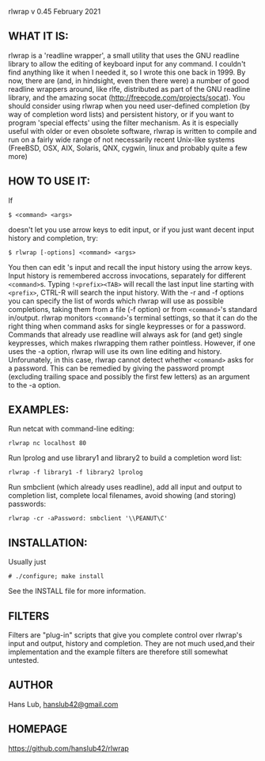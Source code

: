 rlwrap v 0.45 February 2021

## WHAT IT IS: 

rlwrap is a 'readline wrapper', a small utility that uses the GNU
readline library to allow the editing of keyboard input for any
command. I couldn't find anything like it when I needed it, so I wrote
this one back in 1999.  By now, there are (and, in hindsight, even
then there were) a number of good readline wrappers around, like rlfe,
distributed as part of the GNU readline library, and the amazing socat
(http://freecode.com/projects/socat). You should consider using rlwrap
when you need user-defined completion (by way of completion word
lists) and persistent history, or if you want to program 'special
effects' using the filter mechanism. As it is especially useful with
older or even obsolete software, rlwrap is written to compile and run
on a fairly wide range of not necessarily recent Unix-like systems
(FreeBSD, OSX, AIX, Solaris, QNX, cygwin, linux and probably quite a
few more)

## HOW TO USE IT:
If 

    $ <command> <args>

doesn't let you use arrow keys to edit input, or if you just want
decent input history and completion, try:

    $ rlwrap [-options] <command> <args>

You then can edit <command>'s input and recall the input history using
the arrow keys.  Input history is remembered accross invocations,
separately for different `<command>`s. Typing `!<prefix><TAB>` will recall
the last input line starting with `<prefix>`, CTRL-R will search the
input history.  With the -r and -f options you can specify the list of
words which rlwrap will use as possible completions, taking them from a 
file (-f option) or from `<command>`'s standard in/output.
rlwrap monitors `<command>`'s terminal settings, so that it can do the
right thing when command asks for single keypresses or for a password.
Commands that already use readline will always ask for (and get)
single keypresses, which makes rlwrapping them rather
pointless. However, if one uses the -a option, rlwrap will use its own
line editing and history. Unforunately, in this case, rlwrap cannot
detect whether `<command>` asks for a password. This can be remedied by
giving the password prompt (excluding trailing space and possibly the
first few letters) as an argument to the -a option.
 
## EXAMPLES:
Run netcat with command-line editing:

    rlwrap nc localhost 80

Run lprolog and use library1 and library2 to build a completion word
list:
  
    rlwrap -f library1 -f library2 lprolog

Run smbclient (which already uses readline), add all input and output
to completion list, complete local filenames, avoid showing (and
storing) passwords:

    rlwrap -cr -aPassword: smbclient '\\PEANUT\C' 

## INSTALLATION:
Usually just

    # ./configure; make install

See the INSTALL file for more information.

## FILTERS 
Filters are "plug-in" scripts that give you complete control
over rlwrap's input and output, history and completion. They are 
not much used,and their implementation and the example
filters are therefore still somewhat untested.

## AUTHOR
Hans Lub, hanslub42@gmail.com

## HOMEPAGE
https://github.com/hanslub42/rlwrap
